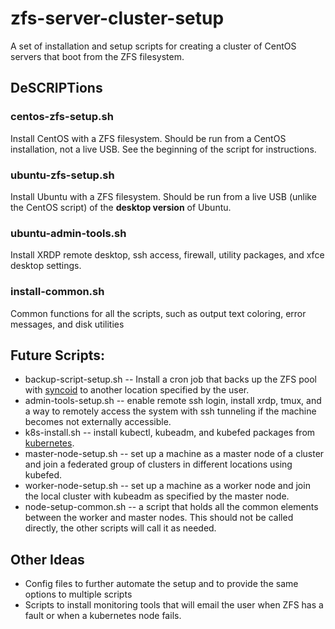 # zfs-server-cluster-setup
A set of installation and setup scripts for creating a cluster of CentOS servers that boot from the ZFS filesystem.

## DeSCRIPTions

### centos-zfs-setup.sh
Install CentOS with a ZFS filesystem. Should be run from a CentOS installation, not a live USB. See the beginning of the script for instructions.

### ubuntu-zfs-setup.sh
Install Ubuntu with a ZFS filesystem. Should be run from a live USB (unlike the CentOS script) of the **desktop version** of Ubuntu.

### ubuntu-admin-tools.sh
Install XRDP remote desktop, ssh access, firewall, utility packages, and xfce desktop settings.

### install-common.sh
Common functions for all the scripts, such as output text coloring, error messages, and disk utilities

## Future Scripts:
* backup-script-setup.sh -- Install a cron job that backs up the ZFS pool with [syncoid](https://github.com/jimsalterjrs/sanoid) to another location specified by the user.
* admin-tools-setup.sh -- enable remote ssh login, install xrdp, tmux, and a way to remotely access the system with ssh tunneling if the machine becomes not externally accessible.
* k8s-install.sh -- install kubectl, kubeadm, and kubefed packages from [kubernetes](https://kubernetes.io/).
* master-node-setup.sh -- set up a machine as a master node of a cluster and join a federated group of clusters in different locations using kubefed.
* worker-node-setup.sh -- set up a machine as a worker node and join the local cluster with kubeadm as specified by the master node.
* node-setup-common.sh -- a script that holds all the common elements between the worker and master nodes. This should not be called directly, the other scripts will call it as needed.

## Other Ideas
* Config files to further automate the setup and to provide the same options to multiple scripts
* Scripts to install monitoring tools that will email the user when ZFS has a fault or when a kubernetes node fails.
